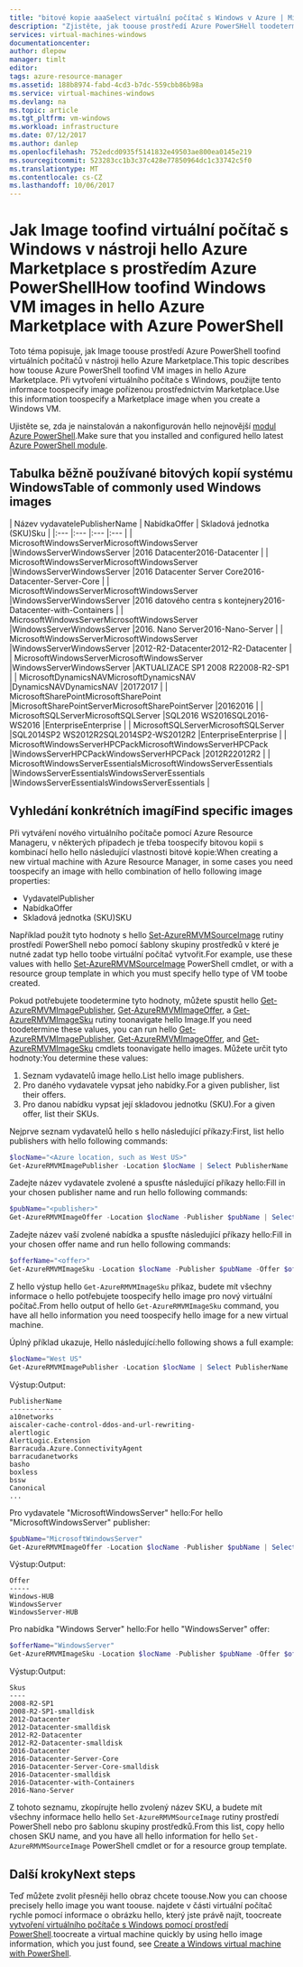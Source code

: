 ```yaml
---
title: "bitové kopie aaaSelect virtuální počítač s Windows v Azure | Microsoft Docs"
description: "Zjistěte, jak toouse prostředí Azure PowerSHell toodetermine hello vydavatele, nabídky, SKU a verze pro Image Marketplace virtuálních počítačů."
services: virtual-machines-windows
documentationcenter: 
author: dlepow
manager: timlt
editor: 
tags: azure-resource-manager
ms.assetid: 188b8974-fabd-4cd3-b7dc-559cbb86b98a
ms.service: virtual-machines-windows
ms.devlang: na
ms.topic: article
ms.tgt_pltfrm: vm-windows
ms.workload: infrastructure
ms.date: 07/12/2017
ms.author: danlep
ms.openlocfilehash: 752edcd0935f5141832e49503ae800ea0145e219
ms.sourcegitcommit: 523283cc1b3c37c428e77850964dc1c33742c5f0
ms.translationtype: MT
ms.contentlocale: cs-CZ
ms.lasthandoff: 10/06/2017
---
```

# <a name="how-toofind-windows-vm-images-in-hello-azure-marketplace-with-azure-powershell"></a><span data-ttu-id="94c9f-103">Jak Image toofind virtuální počítač s Windows v nástroji hello Azure Marketplace s prostředím Azure PowerShell</span><span class="sxs-lookup"><span data-stu-id="94c9f-103">How toofind Windows VM images in hello Azure Marketplace with Azure PowerShell</span></span>

<span data-ttu-id="94c9f-104">Toto téma popisuje, jak Image toouse prostředí Azure PowerShell toofind virtuálních počítačů v nástroji hello Azure Marketplace.</span><span class="sxs-lookup"><span data-stu-id="94c9f-104">This topic describes how toouse Azure PowerShell toofind VM images in hello Azure Marketplace.</span></span> <span data-ttu-id="94c9f-105">Při vytvoření virtuálního počítače s Windows, použijte tento informace toospecify image pořízenou prostřednictvím Marketplace.</span><span class="sxs-lookup"><span data-stu-id="94c9f-105">Use this information toospecify a Marketplace image when you create a Windows VM.</span></span>

<span data-ttu-id="94c9f-106">Ujistěte se, zda je nainstalován a nakonfigurován hello nejnovější [modul Azure PowerShell](/powershell/azure/install-azurerm-ps).</span><span class="sxs-lookup"><span data-stu-id="94c9f-106">Make sure that you installed and configured hello latest [Azure PowerShell module](/powershell/azure/install-azurerm-ps).</span></span>



## <a name="table-of-commonly-used-windows-images"></a><span data-ttu-id="94c9f-107">Tabulka běžně používané bitových kopií systému Windows</span><span class="sxs-lookup"><span data-stu-id="94c9f-107">Table of commonly used Windows images</span></span>
| <span data-ttu-id="94c9f-108">Název vydavatele</span><span class="sxs-lookup"><span data-stu-id="94c9f-108">PublisherName</span></span> | <span data-ttu-id="94c9f-109">Nabídka</span><span class="sxs-lookup"><span data-stu-id="94c9f-109">Offer</span></span> | <span data-ttu-id="94c9f-110">Skladová jednotka (SKU)</span><span class="sxs-lookup"><span data-stu-id="94c9f-110">Sku</span></span> |
|:--- |:--- |:--- |:--- |
| <span data-ttu-id="94c9f-111">MicrosoftWindowsServer</span><span class="sxs-lookup"><span data-stu-id="94c9f-111">MicrosoftWindowsServer</span></span> |<span data-ttu-id="94c9f-112">WindowsServer</span><span class="sxs-lookup"><span data-stu-id="94c9f-112">WindowsServer</span></span> |<span data-ttu-id="94c9f-113">2016 Datacenter</span><span class="sxs-lookup"><span data-stu-id="94c9f-113">2016-Datacenter</span></span> |
| <span data-ttu-id="94c9f-114">MicrosoftWindowsServer</span><span class="sxs-lookup"><span data-stu-id="94c9f-114">MicrosoftWindowsServer</span></span> |<span data-ttu-id="94c9f-115">WindowsServer</span><span class="sxs-lookup"><span data-stu-id="94c9f-115">WindowsServer</span></span> |<span data-ttu-id="94c9f-116">2016 Datacenter Server Core</span><span class="sxs-lookup"><span data-stu-id="94c9f-116">2016-Datacenter-Server-Core</span></span> |
| <span data-ttu-id="94c9f-117">MicrosoftWindowsServer</span><span class="sxs-lookup"><span data-stu-id="94c9f-117">MicrosoftWindowsServer</span></span> |<span data-ttu-id="94c9f-118">WindowsServer</span><span class="sxs-lookup"><span data-stu-id="94c9f-118">WindowsServer</span></span> |<span data-ttu-id="94c9f-119">2016 datového centra s kontejnery</span><span class="sxs-lookup"><span data-stu-id="94c9f-119">2016-Datacenter-with-Containers</span></span> |
| <span data-ttu-id="94c9f-120">MicrosoftWindowsServer</span><span class="sxs-lookup"><span data-stu-id="94c9f-120">MicrosoftWindowsServer</span></span> |<span data-ttu-id="94c9f-121">WindowsServer</span><span class="sxs-lookup"><span data-stu-id="94c9f-121">WindowsServer</span></span> |<span data-ttu-id="94c9f-122">2016. Nano Server</span><span class="sxs-lookup"><span data-stu-id="94c9f-122">2016-Nano-Server</span></span> |
| <span data-ttu-id="94c9f-123">MicrosoftWindowsServer</span><span class="sxs-lookup"><span data-stu-id="94c9f-123">MicrosoftWindowsServer</span></span> |<span data-ttu-id="94c9f-124">WindowsServer</span><span class="sxs-lookup"><span data-stu-id="94c9f-124">WindowsServer</span></span> |<span data-ttu-id="94c9f-125">2012-R2-Datacenter</span><span class="sxs-lookup"><span data-stu-id="94c9f-125">2012-R2-Datacenter</span></span> |
| <span data-ttu-id="94c9f-126">MicrosoftWindowsServer</span><span class="sxs-lookup"><span data-stu-id="94c9f-126">MicrosoftWindowsServer</span></span> |<span data-ttu-id="94c9f-127">WindowsServer</span><span class="sxs-lookup"><span data-stu-id="94c9f-127">WindowsServer</span></span> |<span data-ttu-id="94c9f-128">AKTUALIZACE SP1 2008 R2</span><span class="sxs-lookup"><span data-stu-id="94c9f-128">2008-R2-SP1</span></span> |
| <span data-ttu-id="94c9f-129">MicrosoftDynamicsNAV</span><span class="sxs-lookup"><span data-stu-id="94c9f-129">MicrosoftDynamicsNAV</span></span> |<span data-ttu-id="94c9f-130">DynamicsNAV</span><span class="sxs-lookup"><span data-stu-id="94c9f-130">DynamicsNAV</span></span> |<span data-ttu-id="94c9f-131">2017</span><span class="sxs-lookup"><span data-stu-id="94c9f-131">2017</span></span> |
| <span data-ttu-id="94c9f-132">MicrosoftSharePoint</span><span class="sxs-lookup"><span data-stu-id="94c9f-132">MicrosoftSharePoint</span></span> |<span data-ttu-id="94c9f-133">MicrosoftSharePointServer</span><span class="sxs-lookup"><span data-stu-id="94c9f-133">MicrosoftSharePointServer</span></span> |<span data-ttu-id="94c9f-134">2016</span><span class="sxs-lookup"><span data-stu-id="94c9f-134">2016</span></span> |
| <span data-ttu-id="94c9f-135">MicrosoftSQLServer</span><span class="sxs-lookup"><span data-stu-id="94c9f-135">MicrosoftSQLServer</span></span> |<span data-ttu-id="94c9f-136">SQL2016 WS2016</span><span class="sxs-lookup"><span data-stu-id="94c9f-136">SQL2016-WS2016</span></span> |<span data-ttu-id="94c9f-137">Enterprise</span><span class="sxs-lookup"><span data-stu-id="94c9f-137">Enterprise</span></span> |
| <span data-ttu-id="94c9f-138">MicrosoftSQLServer</span><span class="sxs-lookup"><span data-stu-id="94c9f-138">MicrosoftSQLServer</span></span> |<span data-ttu-id="94c9f-139">SQL2014SP2 WS2012R2</span><span class="sxs-lookup"><span data-stu-id="94c9f-139">SQL2014SP2-WS2012R2</span></span> |<span data-ttu-id="94c9f-140">Enterprise</span><span class="sxs-lookup"><span data-stu-id="94c9f-140">Enterprise</span></span> |
| <span data-ttu-id="94c9f-141">MicrosoftWindowsServerHPCPack</span><span class="sxs-lookup"><span data-stu-id="94c9f-141">MicrosoftWindowsServerHPCPack</span></span> |<span data-ttu-id="94c9f-142">WindowsServerHPCPack</span><span class="sxs-lookup"><span data-stu-id="94c9f-142">WindowsServerHPCPack</span></span> |<span data-ttu-id="94c9f-143">2012R2</span><span class="sxs-lookup"><span data-stu-id="94c9f-143">2012R2</span></span> |
| <span data-ttu-id="94c9f-144">MicrosoftWindowsServerEssentials</span><span class="sxs-lookup"><span data-stu-id="94c9f-144">MicrosoftWindowsServerEssentials</span></span> |<span data-ttu-id="94c9f-145">WindowsServerEssentials</span><span class="sxs-lookup"><span data-stu-id="94c9f-145">WindowsServerEssentials</span></span> |<span data-ttu-id="94c9f-146">WindowsServerEssentials</span><span class="sxs-lookup"><span data-stu-id="94c9f-146">WindowsServerEssentials</span></span> |

## <a name="find-specific-images"></a><span data-ttu-id="94c9f-147">Vyhledání konkrétních imagí</span><span class="sxs-lookup"><span data-stu-id="94c9f-147">Find specific images</span></span>


<span data-ttu-id="94c9f-148">Při vytváření nového virtuálního počítače pomocí Azure Resource Manageru, v některých případech je třeba toospecify bitovou kopii s kombinací hello hello následující vlastnosti bitové kopie:</span><span class="sxs-lookup"><span data-stu-id="94c9f-148">When creating a new virtual machine with Azure Resource Manager, in some cases you need toospecify an image with hello combination of hello following image properties:</span></span>

* <span data-ttu-id="94c9f-149">Vydavatel</span><span class="sxs-lookup"><span data-stu-id="94c9f-149">Publisher</span></span>
* <span data-ttu-id="94c9f-150">Nabídka</span><span class="sxs-lookup"><span data-stu-id="94c9f-150">Offer</span></span>
* <span data-ttu-id="94c9f-151">Skladová jednotka (SKU)</span><span class="sxs-lookup"><span data-stu-id="94c9f-151">SKU</span></span>

<span data-ttu-id="94c9f-152">Například použít tyto hodnoty s hello [Set-AzureRMVMSourceImage](/powershell/module/azurerm.compute/set-azurermvmsourceimage) rutiny prostředí PowerShell nebo pomocí šablony skupiny prostředků v které je nutné zadat typ hello toobe virtuální počítač vytvořit.</span><span class="sxs-lookup"><span data-stu-id="94c9f-152">For example, use these values with hello [Set-AzureRMVMSourceImage](/powershell/module/azurerm.compute/set-azurermvmsourceimage) PowerShell cmdlet, or with a resource group template in which you must specify hello type of VM toobe created.</span></span>

<span data-ttu-id="94c9f-153">Pokud potřebujete toodetermine tyto hodnoty, můžete spustit hello [Get-AzureRMVMImagePublisher](/powershell/module/azurerm.compute/get-azurermvmimagepublisher), [Get-AzureRMVMImageOffer](/powershell/module/azurerm.compute/get-azurermvmimageoffer), a [Get-AzureRMVMImageSku](/powershell/module/azurerm.compute/get-azurermvmimagesku) rutiny toonavigate hello Image.</span><span class="sxs-lookup"><span data-stu-id="94c9f-153">If you need toodetermine these values, you can run hello [Get-AzureRMVMImagePublisher](/powershell/module/azurerm.compute/get-azurermvmimagepublisher), [Get-AzureRMVMImageOffer](/powershell/module/azurerm.compute/get-azurermvmimageoffer), and [Get-AzureRMVMImageSku](/powershell/module/azurerm.compute/get-azurermvmimagesku) cmdlets toonavigate hello images.</span></span> <span data-ttu-id="94c9f-154">Můžete určit tyto hodnoty:</span><span class="sxs-lookup"><span data-stu-id="94c9f-154">You determine these values:</span></span>

1. <span data-ttu-id="94c9f-155">Seznam vydavatelů image hello.</span><span class="sxs-lookup"><span data-stu-id="94c9f-155">List hello image publishers.</span></span>
2. <span data-ttu-id="94c9f-156">Pro daného vydavatele vypsat jeho nabídky.</span><span class="sxs-lookup"><span data-stu-id="94c9f-156">For a given publisher, list their offers.</span></span>
3. <span data-ttu-id="94c9f-157">Pro danou nabídku vypsat její skladovou jednotku (SKU).</span><span class="sxs-lookup"><span data-stu-id="94c9f-157">For a given offer, list their SKUs.</span></span>

<span data-ttu-id="94c9f-158">Nejprve seznam vydavatelů hello s hello následující příkazy:</span><span class="sxs-lookup"><span data-stu-id="94c9f-158">First, list hello publishers with hello following commands:</span></span>

```powershell
$locName="<Azure location, such as West US>"
Get-AzureRMVMImagePublisher -Location $locName | Select PublisherName
```

<span data-ttu-id="94c9f-159">Zadejte název vydavatele zvolené a spusťte následující příkazy hello:</span><span class="sxs-lookup"><span data-stu-id="94c9f-159">Fill in your chosen publisher name and run hello following commands:</span></span>

```powershell
$pubName="<publisher>"
Get-AzureRMVMImageOffer -Location $locName -Publisher $pubName | Select Offer
```

<span data-ttu-id="94c9f-160">Zadejte název vaší zvolené nabídka a spusťte následující příkazy hello:</span><span class="sxs-lookup"><span data-stu-id="94c9f-160">Fill in your chosen offer name and run hello following commands:</span></span>

```powershell
$offerName="<offer>"
Get-AzureRMVMImageSku -Location $locName -Publisher $pubName -Offer $offerName | Select Skus
```

<span data-ttu-id="94c9f-161">Z hello výstup hello `Get-AzureRMVMImageSku` příkaz, budete mít všechny informace o hello potřebujete toospecify hello image pro nový virtuální počítač.</span><span class="sxs-lookup"><span data-stu-id="94c9f-161">From hello output of hello `Get-AzureRMVMImageSku` command, you have all hello information you need toospecify hello image for a new virtual machine.</span></span>

<span data-ttu-id="94c9f-162">Úplný příklad ukazuje, Hello následující:</span><span class="sxs-lookup"><span data-stu-id="94c9f-162">hello following shows a full example:</span></span>

```powershell
$locName="West US"
Get-AzureRMVMImagePublisher -Location $locName | Select PublisherName

```

<span data-ttu-id="94c9f-163">Výstup:</span><span class="sxs-lookup"><span data-stu-id="94c9f-163">Output:</span></span>

```
PublisherName
-------------
a10networks
aiscaler-cache-control-ddos-and-url-rewriting-
alertlogic
AlertLogic.Extension
Barracuda.Azure.ConnectivityAgent
barracudanetworks
basho
boxless
bssw
Canonical
...
```

<span data-ttu-id="94c9f-164">Pro vydavatele "MicrosoftWindowsServer" hello:</span><span class="sxs-lookup"><span data-stu-id="94c9f-164">For hello "MicrosoftWindowsServer" publisher:</span></span>

```powershell
$pubName="MicrosoftWindowsServer"
Get-AzureRMVMImageOffer -Location $locName -Publisher $pubName | Select Offer
```

<span data-ttu-id="94c9f-165">Výstup:</span><span class="sxs-lookup"><span data-stu-id="94c9f-165">Output:</span></span>

```
Offer
-----
Windows-HUB
WindowsServer
WindowsServer-HUB
```

<span data-ttu-id="94c9f-166">Pro nabídka "Windows Server" hello:</span><span class="sxs-lookup"><span data-stu-id="94c9f-166">For hello "WindowsServer" offer:</span></span>

```powershell
$offerName="WindowsServer"
Get-AzureRMVMImageSku -Location $locName -Publisher $pubName -Offer $offerName | Select Skus
```

<span data-ttu-id="94c9f-167">Výstup:</span><span class="sxs-lookup"><span data-stu-id="94c9f-167">Output:</span></span>

```
Skus
----
2008-R2-SP1
2008-R2-SP1-smalldisk
2012-Datacenter
2012-Datacenter-smalldisk
2012-R2-Datacenter
2012-R2-Datacenter-smalldisk
2016-Datacenter
2016-Datacenter-Server-Core
2016-Datacenter-Server-Core-smalldisk
2016-Datacenter-smalldisk
2016-Datacenter-with-Containers
2016-Nano-Server
```

<span data-ttu-id="94c9f-168">Z tohoto seznamu, zkopírujte hello zvolený název SKU, a budete mít všechny informace hello hello `Set-AzureRMVMSourceImage` rutiny prostředí PowerShell nebo pro šablonu skupiny prostředků.</span><span class="sxs-lookup"><span data-stu-id="94c9f-168">From this list, copy hello chosen SKU name, and you have all hello information for hello `Set-AzureRMVMSourceImage` PowerShell cmdlet or for a resource group template.</span></span>

## <a name="next-steps"></a><span data-ttu-id="94c9f-169">Další kroky</span><span class="sxs-lookup"><span data-stu-id="94c9f-169">Next steps</span></span>
<span data-ttu-id="94c9f-170">Teď můžete zvolit přesněji hello obraz chcete toouse.</span><span class="sxs-lookup"><span data-stu-id="94c9f-170">Now you can choose precisely hello image you want toouse.</span></span> <span data-ttu-id="94c9f-171">najdete v části virtuální počítač rychle pomocí informace o obrázku hello, který jste právě najít, toocreate [vytvoření virtuálního počítače s Windows pomocí prostředí PowerShell](quick-create-powershell.md).</span><span class="sxs-lookup"><span data-stu-id="94c9f-171">toocreate a virtual machine quickly by using hello image information, which you just found, see [Create a Windows virtual machine with PowerShell](quick-create-powershell.md).</span></span>
